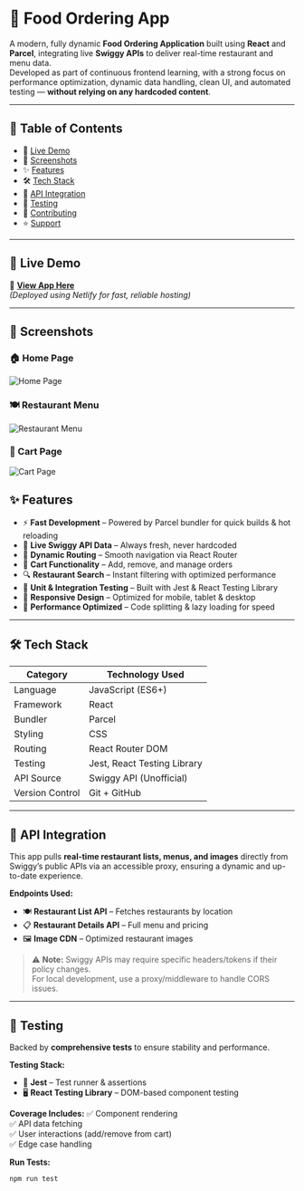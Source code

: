 # 🍔 Food Ordering App

A modern, fully dynamic **Food Ordering Application** built using **React** and **Parcel**, integrating live **Swiggy APIs** to deliver real-time restaurant and menu data.  
Developed as part of continuous frontend learning, with a strong focus on performance optimization, dynamic data handling, clean UI, and automated testing — **without relying on any hardcoded content**.

---

## 📌 Table of Contents
- 🚀 [Live Demo](#-live-demo)
- 📸 [Screenshots](#-screenshots)
- ✨ [Features](#-features)
- 🛠 [Tech Stack](#-tech-stack)
- 📡 [API Integration](#-api-integration)
- 🧪 [Testing](#-testing)
- 🤝 [Contributing](#-contributing)
- ⭐ [Support](#-support)

---

## 🚀 Live Demo
🔗 **[View App Here](https://fodelivery.netlify.app/)**  
*(Deployed using Netlify for fast, reliable hosting)*

---

## 📸 Screenshots

### 🏠 Home Page
![Home Page](https://raw.githubusercontent.com/rajeshlru/Namaste-React/refs/heads/main/Home%20page.png?token=GHSAT0AAAAAADGGRVZTU6FROCF5K6V7OOYG2EXC35Q)

### 🍽️ Restaurant Menu
![Restaurant Menu](https://raw.githubusercontent.com/rajeshlru/Namaste-React/refs/heads/main/Restaurant%20Menu%20page.png?token=GHSAT0AAAAAADGGRVZSKPIVFPLO4GCFBPQE2EXC4PQ)

### 🛒 Cart Page
![Cart Page](https://raw.githubusercontent.com/rajeshlru/Namaste-React/refs/heads/main/Cart.png?token=GHSAT0AAAAAADGGRVZSIQCROUTQNZIXTBTA2EXC43Q)

## ✨ Features
- ⚡ **Fast Development** – Powered by Parcel bundler for quick builds & hot reloading
- 🔄 **Live Swiggy API Data** – Always fresh, never hardcoded
- 🧭 **Dynamic Routing** – Smooth navigation via React Router
- 🛒 **Cart Functionality** – Add, remove, and manage orders
- 🔍 **Restaurant Search** – Instant filtering with optimized performance
- 🧪 **Unit & Integration Testing** – Built with Jest & React Testing Library
- 🎨 **Responsive Design** – Optimized for mobile, tablet & desktop
- 🚀 **Performance Optimized** – Code splitting & lazy loading for speed

---

## 🛠 Tech Stack
| Category        | Technology Used           |
|-----------------|---------------------------|
| Language        | JavaScript (ES6+)         |
| Framework       | React                     |
| Bundler         | Parcel                    |
| Styling         | CSS                       |
| Routing         | React Router DOM          |
| Testing         | Jest, React Testing Library |
| API Source      | Swiggy API (Unofficial)   |
| Version Control | Git + GitHub              |

---

## 📡 API Integration
This app pulls **real-time restaurant lists, menus, and images** directly from Swiggy’s public APIs via an accessible proxy, ensuring a dynamic and up-to-date experience.

**Endpoints Used:**
- 🍽 **Restaurant List API** – Fetches restaurants by location  
- 📋 **Restaurant Details API** – Full menu and pricing  
- 🖼 **Image CDN** – Optimized restaurant images  

> ⚠ **Note:** Swiggy APIs may require specific headers/tokens if their policy changes.  
> For local development, use a proxy/middleware to handle CORS issues.

---

## 🧪 Testing
Backed by **comprehensive tests** to ensure stability and performance.

**Testing Stack:**
- 🧪 **Jest** – Test runner & assertions  
- 🖥 **React Testing Library** – DOM-based component testing  

**Coverage Includes:**
✅ Component rendering  
✅ API data fetching  
✅ User interactions (add/remove from cart)  
✅ Edge case handling  

**Run Tests:**
```bash
npm run test
